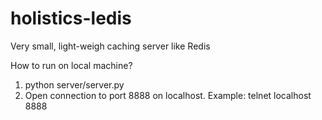 # holistics-ledis
Very small, light-weigh caching server like Redis

How to run on local machine?
  1. python server/server.py
  2. Open connection to port 8888 on localhost. Example: telnet localhost 8888
